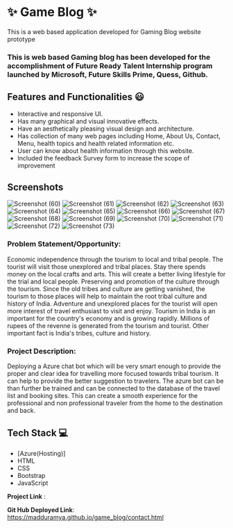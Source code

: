 # ✨ Game Blog ✨

This is a web based application developed for Gaming  Blog  website prototype

### This is web based Gaming blog has been developed for the accomplishment of Future Ready Talent Internship program launched by Microsoft, Future Skills Prime, Quess, Github.

## Features and Functionalities 😃

- Interactive and responsive UI.
- Has many graphical and visual innovative effects.
- Have an aesthetically pleasing visual design and architecture.
- Has collection of many web pages including Home, About Us, Contact, Menu, health topics and health related information etc.
- User can know about health information through this website.
- Included the feedback Survey form to increase the scope of improvement 

## Screenshots


![Screenshot (60)](https://user-images.githubusercontent.com/115976124/204872460-76df49a0-d76b-42f4-bff2-7e116533e0c7.png)
![Screenshot (61)](https://user-images.githubusercontent.com/115976124/204872470-e4b6fea8-7766-4d6e-afd9-a3709221c979.png)
![Screenshot (62)](https://user-images.githubusercontent.com/115976124/204872474-470b4e70-4474-47f5-8bb8-ac0088f6b764.png)
![Screenshot (63)](https://user-images.githubusercontent.com/115976124/204872477-1bed48bf-3c39-4ebf-8008-3b40a11f54ea.png)
![Screenshot (64)](https://user-images.githubusercontent.com/115976124/204872480-1ccccd4c-0f55-4a80-854a-b96b2ee644fc.png)
![Screenshot (65)](https://user-images.githubusercontent.com/115976124/204872484-b742bbc9-3af0-4c76-a4d4-e29d7ebc96b7.png)
![Screenshot (66)](https://user-images.githubusercontent.com/115976124/204872488-89a5d218-8902-439a-858f-35efee2bd25e.png)
![Screenshot (67)](https://user-images.githubusercontent.com/115976124/204872492-9620c56a-c8fc-4583-b310-e226c65621a8.png)
![Screenshot (68)](https://user-images.githubusercontent.com/115976124/204872495-056254fc-ae1c-41d2-bfda-d4b0355a76e4.png)
![Screenshot (69)](https://user-images.githubusercontent.com/115976124/204872500-7cb71900-6923-4e7f-bac9-9c36ba95c203.png)
![Screenshot (70)](https://user-images.githubusercontent.com/115976124/204872506-c871e659-c747-494c-9edf-a961bd3b9ecb.png)
![Screenshot (71)](https://user-images.githubusercontent.com/115976124/204872509-2c46422f-1e3b-4985-a6e0-7c7480ddb18d.png)
![Screenshot (72)](https://user-images.githubusercontent.com/115976124/204872510-6f1648c6-515b-4f95-96e6-f3c04387cf41.png)
![Screenshot (73)](https://user-images.githubusercontent.com/115976124/204872513-76c0986f-673d-450b-aad7-972d11b8588c.png)


### Problem Statement/Opportunity:

Economic independence through the tourism to local and tribal people. The tourist will visit those unexplored and tribal places. Stay there spends money on the local crafts and arts. This will create a better living lifestyle for the trial and local people.
Preserving and promotion of the culture through the tourism. Since the old tribes and culture are getting vanished, the tourism to those places will help to maintain the root tribal culture and history of India.
Adventure and unexplored places for the tourist will open more interest of travel enthusiast to visit and enjoy. Tourism in India is an important for the country's economy and is growing rapidly. Millions of rupees of the revenne is generated from the tourism and tourist. Other important fact is India's tribes, culture and history.

### Project Description:

Deploying a Azure chat bot which will be very smart enough to provide the proper and clear idea for travelling more focused towards tribal tourism. It can help to provide the better suggestion to travelers. The azure bot can be than further be trained and can be connected to the database of the travel list and booking sites. This can create a smooth experience for the professional and non professional traveler from the home to the destination and back.

## Tech Stack 💻

- [Azure(Hosting)]
- HTML
- CSS
- Bootstrap
- JavaScript

**Project Link** : 

**Git Hub Deployed Link**: https://madduramya.github.io/game_blog/contact.html
